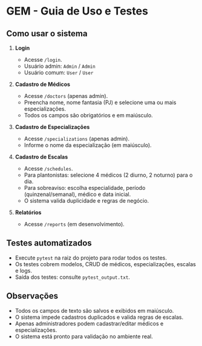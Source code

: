 # GEM - Guia de Uso e Testes

## Como usar o sistema

1. **Login**
   - Acesse `/login`.
   - Usuário admin: `Admin` / `Admin`
   - Usuário comum: `User` / `User`

2. **Cadastro de Médicos**
   - Acesse `/doctors` (apenas admin).
   - Preencha nome, nome fantasia (PJ) e selecione uma ou mais especializações.
   - Todos os campos são obrigatórios e em maiúsculo.

3. **Cadastro de Especializações**
   - Acesse `/specializations` (apenas admin).
   - Informe o nome da especialização (em maiúsculo).

4. **Cadastro de Escalas**
   - Acesse `/schedules`.
   - Para plantonistas: selecione 4 médicos (2 diurno, 2 noturno) para o dia.
   - Para sobreaviso: escolha especialidade, período (quinzenal/semanal), médico e data inicial.
   - O sistema valida duplicidade e regras de negócio.

5. **Relatórios**
   - Acesse `/reports` (em desenvolvimento).

## Testes automatizados

- Execute `pytest` na raiz do projeto para rodar todos os testes.
- Os testes cobrem modelos, CRUD de médicos, especializações, escalas e logs.
- Saída dos testes: consulte `pytest_output.txt`.

## Observações
- Todos os campos de texto são salvos e exibidos em maiúsculo.
- O sistema impede cadastros duplicados e valida regras de escalas.
- Apenas administradores podem cadastrar/editar médicos e especializações.
- O sistema está pronto para validação no ambiente real.
